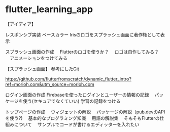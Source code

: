 # flutter_learning_app

【アイディア】

レスポンシブ実装
ベースカラー
Irisのロゴをスプラッシュ画面に著作権として表示


スプラッシュ画面の作成
　Flutterのロゴを使うか？
　ロゴは自作してみる？
　アニメーションをつけてみる
 
 【スプラッシュ画面】 参考にしたGit
 
 https://github.com/flutterfromscratch/dynamic_flutter_intro?ref=morioh.com&utm_source=morioh.com



ログイン画面の作成
Firebaseを使ったログインとユーザーの情報の記録
　パッケージを使う(セキュアでなくていい)
   学習の記録をつける
　


トップページの作成
　ウィジェットの解説
　パッケージの解説（pub.devのAPIを使う?)
　基本的なプログラミング知識
　用語の解説集
　そもそもFlutterの仕組みについて
　サンプルでコードが書けるエディッターを入れたい
　
